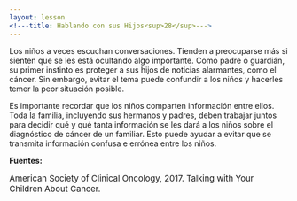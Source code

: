 ```yaml
---
layout: lesson
<!---title: Hablando con sus Hijos<sup>28</sup>--->
---
```


Los niños a veces escuchan conversaciones. Tienden a preocuparse más si sienten que se les está ocultando algo importante. Como padre o guardián, su primer instinto es proteger a sus hijos de noticias alarmantes, como el cáncer. Sin embargo, evitar el tema puede confundir a los niños y hacerles temer la peor situación posible.

Es importante recordar que los niños comparten información entre ellos. Toda la familia, incluyendo sus hermanos y padres, deben trabajar juntos para decidir qué y qué tanta información se les dará a los niños sobre el diagnóstico de cáncer de un familiar. Esto puede ayudar a evitar que se transmita información confusa e errónea entre los niños.

**Fuentes:**

<span style="font-size:15px;">American Society of Clinical Oncology, 2017. Talking with Your Children About Cancer.</span>
